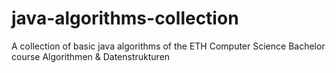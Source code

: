 # java-algorithms-collection
A collection of basic java algorithms of the ETH Computer Science Bachelor course Algorithmen &amp; Datenstrukturen
